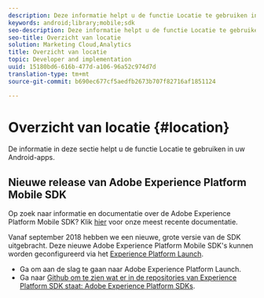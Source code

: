 ```yaml
---
description: Deze informatie helpt u de functie Locatie te gebruiken in uw Android-apps.
keywords: android;library;mobile;sdk
seo-description: Deze informatie helpt u de functie Locatie te gebruiken in uw Android-apps.
seo-title: Overzicht van locatie
solution: Marketing Cloud,Analytics
title: Overzicht van locatie
topic: Developer and implementation
uuid: 15180bd6-616b-477d-a106-96a52c974d7d
translation-type: tm+mt
source-git-commit: b690ec677cf5aedfb2673b707f82716af1851124

---
```



# Overzicht van locatie {#location}

De informatie in deze sectie helpt u de functie Locatie te gebruiken in uw Android-apps.

## Nieuwe release van Adobe Experience Platform Mobile SDK

Op zoek naar informatie en documentatie over de Adobe Experience Platform Mobile SDK? Klik [hier](https://aep-sdks.gitbook.io/docs/) voor onze meest recente documentatie.

Vanaf september 2018 hebben we een nieuwe, grote versie van de SDK uitgebracht. Deze nieuwe Adobe Experience Platform Mobile SDK&#39;s kunnen worden geconfigureerd via het [Experience Platform Launch](https://www.adobe.com/experience-platform/launch.html).

* Ga om aan de slag te gaan naar Adobe Experience Platform Launch.
* Ga naar [Github om te zien wat er in de repositories van Experience Platform SDK staat: Adobe Experience Platform SDKs](https://github.com/Adobe-Marketing-Cloud/acp-sdks).

